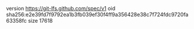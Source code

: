 version https://git-lfs.github.com/spec/v1
oid sha256:e2e39fd7f9792ea1b3fb039ef30f4ff9a356428e38c7f724fdc9720fa63358fc
size 17618
